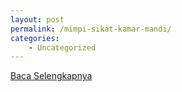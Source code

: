 ```yaml
---
layout: post
permalink: /mimpi-sikat-kamar-mandi/
categories:
    - Uncategorized
---
```


[Baca Selengkapnya](/04)
